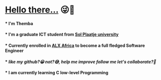 # **<ins>Hello there...** :stuck_out_tongue_winking_eye::wave:</ins>
#### * I'm Themba
#### * I'm a graduate ICT student from [Sol Plaatje university](https://www.spu.ac.za/)
#### * Currently enrolled in [ALX Africa](https://www.alxafrica.com/) to become a full fledged Software Engineer
#### * *like my github?:grinning: not?:sweat_smile:, help me improve follow me let's collaborate?:muscle:*
#### * I am currently learning C low-level Programming
